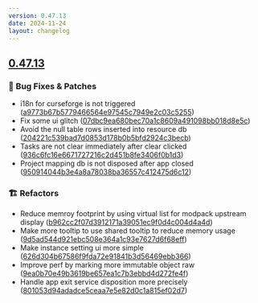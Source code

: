 ```yaml
---
version: 0.47.13
date: 2024-11-24
layout: changelog
---
```

## [0.47.13](#0.47.13)
### 🐛 Bug Fixes & Patches

- i18n for curseforge is not triggered ([a9773b67b5779466564e97545c7949e2c03c5255](https://github.com/Voxelum/x-minecraft-launcher/commit/a9773b67b5779466564e97545c7949e2c03c5255))
- Fix some ui glitch ([07dbc9ea680bec70a1c8609a491098bb018d8e5c](https://github.com/Voxelum/x-minecraft-launcher/commit/07dbc9ea680bec70a1c8609a491098bb018d8e5c))
- Avoid the null table rows inserted into resource db ([204221c539bad7d0853d178b0b5bfd2924c3becb](https://github.com/Voxelum/x-minecraft-launcher/commit/204221c539bad7d0853d178b0b5bfd2924c3becb))
- Tasks are not clear immediately after clear clicked ([936c6fc16e6671727216c2d451b8fe3406f0b1d3](https://github.com/Voxelum/x-minecraft-launcher/commit/936c6fc16e6671727216c2d451b8fe3406f0b1d3))
- Project mapping db is not disposed after app closed ([950914044b3e4a8a78038ba36557c412475d6c12](https://github.com/Voxelum/x-minecraft-launcher/commit/950914044b3e4a8a78038ba36557c412475d6c12))
### 🏗️ Refactors

- Reduce memroy footprint by using virtual list for modpack upstream display ([b962cc2f07d3912171a39051ec9f0d4c004d4a4d](https://github.com/Voxelum/x-minecraft-launcher/commit/b962cc2f07d3912171a39051ec9f0d4c004d4a4d))
- Make more tooltip to use shared tooltip to reduce memory usage ([9d5ad544d921ebc508e364a1c93e7627d6f68eff](https://github.com/Voxelum/x-minecraft-launcher/commit/9d5ad544d921ebc508e364a1c93e7627d6f68eff))
- Make instance setting ui more simple ([626d304b67586f9fda72e91841b3d56469ebb366](https://github.com/Voxelum/x-minecraft-launcher/commit/626d304b67586f9fda72e91841b3d56469ebb366))
- Improve perf by marking more immutable object raw ([9ea0b70e49b3619be657ea1c7b3ebbd4d272fe4f](https://github.com/Voxelum/x-minecraft-launcher/commit/9ea0b70e49b3619be657ea1c7b3ebbd4d272fe4f))
- Handle app exit service disposition more precisely ([801053d94adadce5ceaa7e5e82d0c1a815ef02d7](https://github.com/Voxelum/x-minecraft-launcher/commit/801053d94adadce5ceaa7e5e82d0c1a815ef02d7))
